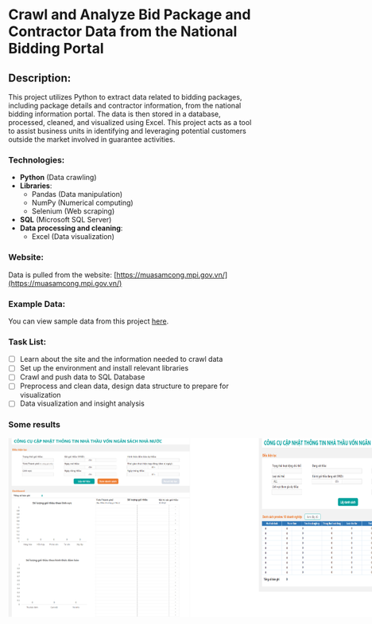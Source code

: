 # Crawl and Analyze Bid Package and Contractor Data from the National Bidding Portal

## Description:
This project utilizes Python to extract data related to bidding packages, including package details and contractor information, from the national bidding information portal. The data is then stored in a database, processed, cleaned, and visualized using Excel. This project acts as a tool to assist business units in identifying and leveraging potential customers outside the market involved in guarantee activities.

### Technologies:

- **Python** (Data crawling)
- **Libraries**:
  - Pandas (Data manipulation)
  - NumPy (Numerical computing)
  - Selenium (Web scraping)
- **SQL** (Microsoft SQL Server)
- **Data processing and cleaning**:
  - Excel (Data visualization)
### Website:
Data is pulled from the website: [https://muasamcong.mpi.gov.vn/](https://muasamcong.mpi.gov.vn/)
### Example Data:
You can view sample data from this project [here](https://github.com/quynhnguyenuet/Project-Banking-Data-Analyst-/blob/main/Crawling%20data%20nha%20thau/example.xlsx).
### Task List:
- [ ] Learn about the site and the information needed to crawl data
- [ ] Set up the environment and install relevant libraries
- [ ] Crawl and push data to SQL Database
- [ ] Preprocess and clean data, design data structure to prepare for visualization
- [ ] Data visualization and insight analysis
### Some results 
<div style="display: flex; justify-content: space-between;">
    <img src="https://github.com/quynhnguyenuet/Project-Banking-Data-Analyst-/blob/main/Crawling%20data%20nha%20thau/image/G%C3%B3i%20th%E1%BA%A7u.png" style="width: 150%;"/>
    <img src="https://github.com/quynhnguyenuet/Project-Banking-Data-Analyst-/blob/main/Crawling%20data%20nha%20thau/image/DSCT.png" style="width: 150%;"/>
    <img src="https://github.com/quynhnguyenuet/Project-Banking-Data-Analyst-/blob/main/Crawling%20data%20nha%20thau/image/LSDT.png" style="width: 150%;"/>
</div>
